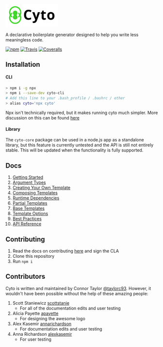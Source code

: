 <img src="logo.png" height="75"/>

A declarative boilerplate generator designed to help you write less meaningless code.

[![npm](https://img.shields.io/npm/v/cyto-core.svg)]() [![Travis](https://img.shields.io/travis/cogolabs/cyto/master.svg)]() [![Coveralls](https://img.shields.io/coveralls/cogolabs/cyto.svg)]()

## Installation

#### CLI
```bash
> npm i -g npx
> npm i --save-dev cyto-cli
# Add this line to your .bash_profile / .bashrc / other
> alias cyto='npx cyto'
```

Npx isn't technically required, but it makes running cyto much simpler. More discussion on this can be found [here](docs/npx.md)

#### Library
The `cyto-core` package can be used in a node.js app as a standalone library, but this feature is currently untested and the API is still not entirely stable. This will be updated when the functionality is fully supported.

## Docs

1. [Getting Started](docs/gettingStarted.md)
2. [Argument Types](docs/arguments.md)
3. [Creating Your Own Template](docs/creatingTemplates.md)
4. [Composing Templates](docs/composing.md)
5. [Runtime Dependencies](docs/runtimeDependencies.md)
6. [Partial Templates](docs/partialTemplates.md)
7. [Base Templates](docs/baseTemplates.md)
8. [Template Options](docs/options.md)
9. [Best Practices](docs/bestPractices.md)
10. [API Reference](docs/reference.md)

## Contributing
1. Read the docs on contributing [here](CONTRIBUTING.md) and sign the CLA
1. Clone this repository
1. Run `npm i`

## Contributors
Cyto is written and maintained by Connor Taylor [@taylorc93](https://github.com/taylorc93). However, it wouldn't have been possible without the help of these amazing people:

1. Scott Staniewicz [scottstanie](https://github.com/scottstanie)
    - For all of the documentation edits and user testing
1. Alicia Payette [apayette](https://github.com/apayette)
    - For designing the awesome logo
1. Alex Kasemir [annarichardson](https://github.com/annarichardson)
    - For documentation edits and user testing
1. Anna Richardson [alexkasemir](https://github.com/alexkasemir)
    - For user testing

